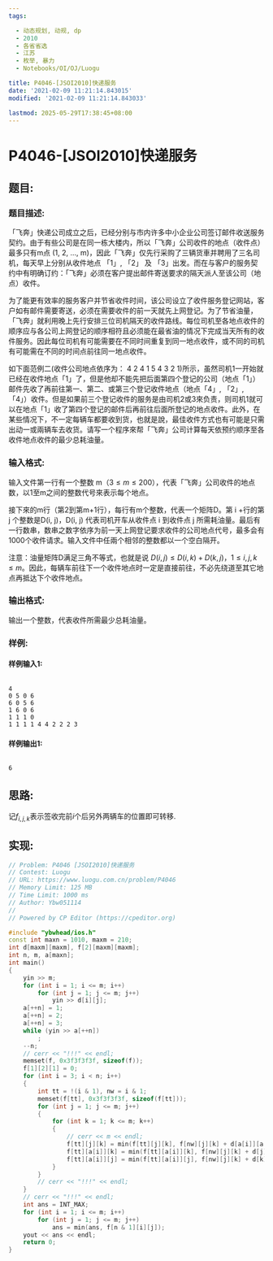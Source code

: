 ```yaml
---
tags: 

  - 动态规划, 动规, dp
  - 2010
  - 各省省选
  - 江苏
  - 枚举, 暴力
  - Notebooks/OI/OJ/Luogu

title: P4046-[JSOI2010]快递服务
date: '2021-02-09 11:21:14.843015'
modified: '2021-02-09 11:21:14.843033'

lastmod: 2025-05-29T17:38:45+08:00
---
```


# P4046-[JSOI2010]快递服务

## 题目:

### 题目描述:

「飞奔」快递公司成立之后，已经分别与市内许多中小企业公司签订邮件收送服务契约。由于有些公司是在同一栋大楼内，所以「飞奔」公司收件的地点（收件点）最多只有m点 (1, 2, …, m)，因此「飞奔」仅先行采购了三辆货車并聘用了三名司机，每天早上分别从收件地点 「1」, 「2」 及 「3」出发。而在与客户的服务契约中有明确订约：「飞奔」必须在客户提出邮件寄送要求的隔天派人至该公司（地点）收件。

为了能更有效率的服务客户并节省收件时间，该公司设立了收件服务登记网站，客户如有邮件需要寄送，必须在需要收件的前一天就先上网登记。为了节省油量，「飞奔」就利用晚上先行安排三位司机隔天的收件路线。每位司机至各地点收件的顺序应与各公司上网登记的顺序相符且必须能在最省油的情况下完成当天所有的收件服务。因此每位司机有可能需要在不同时间重复到同一地点收件，或不同的司机有可能需在不同的时间点前往同一地点收件。

如下面范例二(收件公司地点依序为： 4 2 4 1 5 4 3 2 1)所示，虽然司机1一开始就已经在收件地点「1」了，但是他却不能先把后面第四个登记的公司（地点「1」）邮件先收了再前往第一、第二、或第三个登记收件地点（地点「4」, 「2」, 「4」）收件。但是如果前三个登记收件的服务是由司机2或3來负责，则司机1就可以在地点「1」收了第四个登记的邮件后再前往后面所登记的地点收件。此外，在某些情况下，不一定每辆车都要收到货，也就是說，最佳收件方式也有可能是只需出动一或兩辆车去收货。请写一个程序來帮「飞奔」公司计算每天依预约顺序至各收件地点收件的最少总耗油量。

### 输入格式:

输入文件第一行有一个整数 m（$3 \leq m \leq 200$），代表「飞奔」公司收件的地点数，以1至m之间的整数代号來表示每个地点。

接下來的m行（第2到第m+1行），每行有m个整数，代表一个矩阵D。第 i +行的第 j 个整数是D(i, j)，D(i, j) 代表司机开车从收件点 i 到收件点 j 所需耗油量。最后有一行数串，数串之数字依序为前一天上网登记要求收件的公司地点代号，最多会有1000个收件请求。输入文件中任兩个相邻的整数都以一个空白隔开。

注意：油量矩阵D满足三角不等式，也就是说 $D(i, j) \leq D(i, k) + D(k, j)，1 \leq i, j, k \leq m$。因此，每辆车前往下一个收件地点时一定是直接前往，不必先绕道至其它地点再抵达下个收件地点。

### 输出格式:

输出一个整数，代表收件所需最少总耗油量。

### 样例:

#### 样例输入1:

``` 

4 
0 5 0 6 
6 0 5 6 
1 6 0 6 
1 1 1 0 
1 1 1 1 4 4 2 2 2 3 
```

#### 样例输出1:

``` 

6
```

## 思路:

记$f_{i, j, k}$表示签收完前$i$个后另外两辆车的位置即可转移.

## 实现:

``` cpp
// Problem: P4046 [JSOI2010]快递服务
// Contest: Luogu
// URL: https://www.luogu.com.cn/problem/P4046
// Memory Limit: 125 MB
// Time Limit: 1000 ms
// Author: Ybw051114
//
// Powered by CP Editor (https://cpeditor.org)

#include "ybwhead/ios.h"
const int maxn = 1010, maxm = 210;
int d[maxm][maxm], f[2][maxm][maxm];
int n, m, a[maxn];
int main()
{
    yin >> m;
    for (int i = 1; i <= m; i++)
        for (int j = 1; j <= m; j++)
            yin >> d[i][j];
    a[++n] = 1;
    a[++n] = 2;
    a[++n] = 3;
    while (yin >> a[++n])
        ;
    --n;
    // cerr << "!!!" << endl;
    memset(f, 0x3f3f3f3f, sizeof(f));
    f[1][2][1] = 0;
    for (int i = 3; i < n; i++)
    {
        int tt = !(i & 1), nw = i & 1;
        memset(f[tt], 0x3f3f3f3f, sizeof(f[tt]));
        for (int j = 1; j <= m; j++)
        {
            for (int k = 1; k <= m; k++)
            {
                // cerr << m << endl;
                f[tt][j][k] = min(f[tt][j][k], f[nw][j][k] + d[a[i]][a[i + 1]]);
                f[tt][a[i]][k] = min(f[tt][a[i]][k], f[nw][j][k] + d[j][a[i + 1]]);
                f[tt][a[i]][j] = min(f[tt][a[i]][j], f[nw][j][k] + d[k][a[i + 1]]);
            }
        }
        // cerr << "!!!" << endl;
    }
    // cerr << "!!!" << endl;
    int ans = INT_MAX;
    for (int i = 1; i <= m; i++)
        for (int j = 1; j <= m; j++)
            ans = min(ans, f[n & 1][i][j]);
    yout << ans << endl;
    return 0;
}
```
